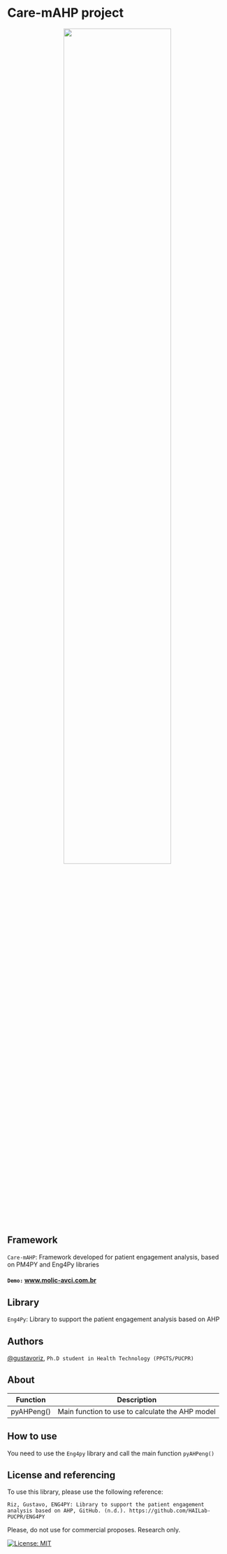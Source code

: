 # Care-mAHP project

<center><img src="https://www.molic-avci.com.br/static/images/EngageNOW.png" width=70%"></center>

## Framework
`Care-mAHP`: Framework developed for patient engagement analysis, based on PM4PY and Eng4Py libraries
#### `Demo:` www.molic-avci.com.br
## Library
`Eng4Py`: Library to support the patient engagement analysis based on AHP
## Authors

[@gustavoriz](https://github.com/gustavoriz), `Ph.D student in Health Technology (PPGTS/PUCPR)`
## About

| Function             | Description                                                                |
| ----------------- | ------------------------------------------------------------------ |
| pyAHPeng() | Main function to use to calculate the AHP model |

## How to use
You need to use the `Eng4py` library and call the main function `pyAHPeng()`
## License and referencing

To use this library, please use the following reference: 

`Riz, Gustavo, ENG4PY: Library to support the patient engagement analysis based on AHP, GitHub. (n.d.). https://github.com/HAILab-PUCPR/ENG4PY`

Please, do not use for commercial proposes. Research only.

[![License: MIT](https://img.shields.io/badge/License-MIT-yellow.svg)](https://opensource.org/licenses/MIT)
